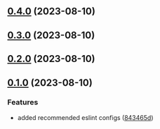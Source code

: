 ## [0.4.0](https://github.com/sushant-kum/eslint-plugin-ngx/compare/0.3.0...0.4.0) (2023-08-10)

## [0.3.0](https://github.com/sushant-kum/eslint-plugin-ngx/compare/0.2.0...0.3.0) (2023-08-10)

## [0.2.0](https://github.com/sushant-kum/eslint-plugin-ngx/compare/0.1.0...0.2.0) (2023-08-10)

## [0.1.0](https://github.com/sushant-kum/eslint-plugin-ngx/compare/843465d6df1714b1af4b1d5c341bbb1d5ec80225...0.1.0) (2023-08-10)

### Features

- added recommended eslint configs ([843465d](https://github.com/sushant-kum/eslint-plugin-ngx/commit/843465d6df1714b1af4b1d5c341bbb1d5ec80225))
